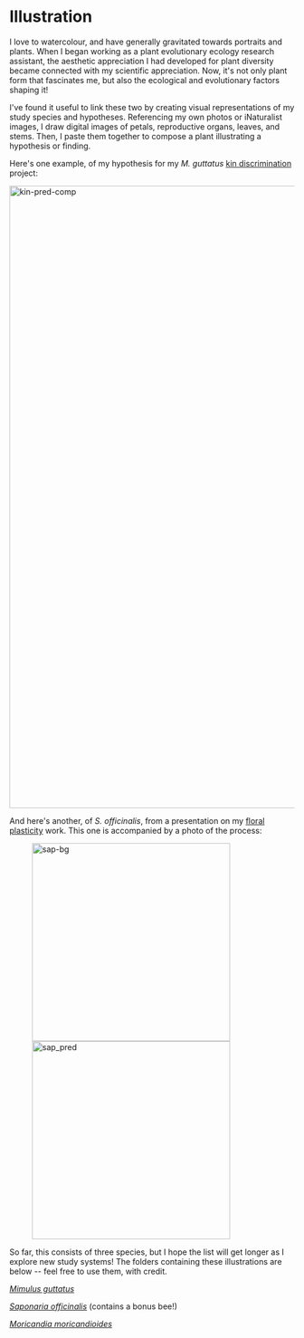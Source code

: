 # Illustration

I love to watercolour, and have generally gravitated towards portraits and plants. When I began working as a plant evolutionary ecology research assistant, the aesthetic appreciation I had developed for plant diversity became connected with my scientific appreciation. Now, it's not only plant form that fascinates me, but also the ecological and evolutionary factors shaping it! 

I've found it useful to link these two by creating visual representations of my study species and hypotheses. Referencing my own photos or iNaturalist images, I draw digital images of petals, reproductive organs, leaves, and stems. Then, I paste them together to compose a plant illustrating a hypothesis or finding. 

Here's one example, of my hypothesis for my _M. guttatus_ [kin discrimination](https://isabeaulewis.github.io/research#kin-discrimination) project:

<img width="1100" align="centre" alt="kin-pred-comp" src="https://github.com/isabeaulewis/isabeaulewis.github.io/assets/122393362/4e1f557e-1f1c-437e-b4bb-41f8c0e138ee">

And here's another, of _S. officinalis_, from a presentation on my [floral plasticity](https://isabeaulewis.github.io/research#floral-plasticity) work. This one is accompanied by a photo of the process:

<figure>
  <img height="350" align="center" alt="sap-bg" src="https://github.com/isabeaulewis/isabeaulewis.github.io/assets/122393362/8c87beb7-c646-43cf-b346-3b02559f79da">
  <img height="350" align="center" alt="sap_pred" src="https://github.com/isabeaulewis/isabeaulewis.github.io/assets/122393362/f80c770a-96af-4251-b254-3df3cc92f91e">
</figure>


So far, this consists of three species, but I hope the list will get longer as I explore new study systems! The folders containing these illustrations are below -- feel free to use them, with credit.

[_Mimulus guttatus_](./lewis_mimulus-illustration)

[_Saponaria officinalis_](./lewis_saponaria-illustration) (contains a bonus bee!)

[_Moricandia moricandioides_](./lewis_moricandia-illustration)



